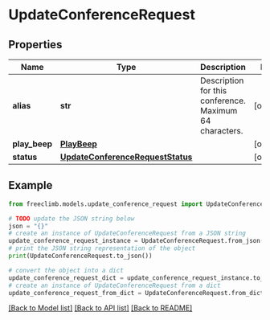 # UpdateConferenceRequest


## Properties

Name | Type | Description | Notes
------------ | ------------- | ------------- | -------------
**alias** | **str** | Description for this conference. Maximum 64 characters. | [optional] 
**play_beep** | [**PlayBeep**](PlayBeep.md) |  | [optional] 
**status** | [**UpdateConferenceRequestStatus**](UpdateConferenceRequestStatus.md) |  | [optional] 

## Example

```python
from freeclimb.models.update_conference_request import UpdateConferenceRequest

# TODO update the JSON string below
json = "{}"
# create an instance of UpdateConferenceRequest from a JSON string
update_conference_request_instance = UpdateConferenceRequest.from_json(json)
# print the JSON string representation of the object
print(UpdateConferenceRequest.to_json())

# convert the object into a dict
update_conference_request_dict = update_conference_request_instance.to_dict()
# create an instance of UpdateConferenceRequest from a dict
update_conference_request_from_dict = UpdateConferenceRequest.from_dict(update_conference_request_dict)
```
[[Back to Model list]](../README.md#documentation-for-models) [[Back to API list]](../README.md#documentation-for-api-endpoints) [[Back to README]](../README.md)


